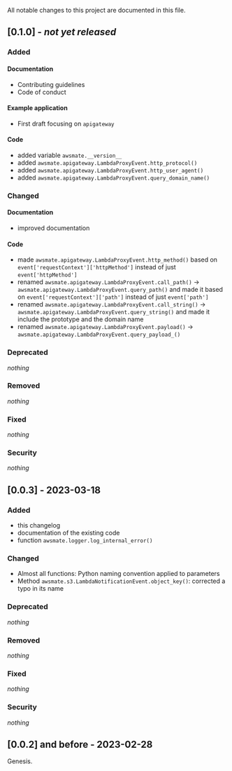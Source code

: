 All notable changes to this project are documented in this file.

## [0.1.0] - *not yet released*

### Added

#### Documentation
- Contributing guidelines
- Code of conduct

#### Example application
- First draft focusing on `apigateway`

#### Code
- added variable `awsmate.__version__` 
- added `awsmate.apigateway.LambdaProxyEvent.http_protocol()`
- added `awsmate.apigateway.LambdaProxyEvent.http_user_agent()`
- added `awsmate.apigateway.LambdaProxyEvent.query_domain_name()`

### Changed

#### Documentation
- improved documentation

#### Code
- made `awsmate.apigateway.LambdaProxyEvent.http_method()` based on `event['requestContext']['httpMethod']` instead of just `event['httpMethod']`
- renamed `awsmate.apigateway.LambdaProxyEvent.call_path()` -> `awsmate.apigateway.LambdaProxyEvent.query_path()` and made it based on `event['requestContext']['path']` instead of just `event['path']`
- renamed `awsmate.apigateway.LambdaProxyEvent.call_string()` -> `awsmate.apigateway.LambdaProxyEvent.query_string()` and made it include the prototype and the domain name
- renamed `awsmate.apigateway.LambdaProxyEvent.payload()` -> `awsmate.apigateway.LambdaProxyEvent.query_payload_()`

### Deprecated

*nothing*

### Removed

*nothing*

### Fixed

*nothing*

### Security

*nothing*

## [0.0.3] - 2023-03-18

### Added

- this changelog
- documentation of the existing code
- function `awsmate.logger.log_internal_error()`

### Changed

- Almost all functions: Python naming convention applied to parameters
- Method `awsmate.s3.LambdaNotificationEvent.object_key()`: corrected a typo in its name

### Deprecated

*nothing*

### Removed

*nothing*

### Fixed

*nothing*

### Security

*nothing*

## [0.0.2] and before - 2023-02-28

Genesis.

